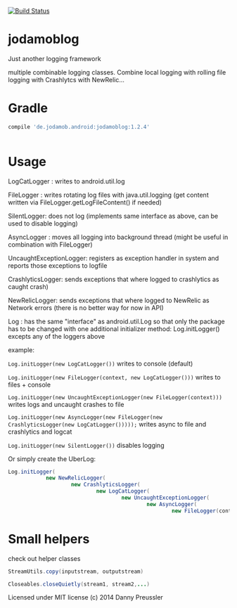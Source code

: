 [![Build Status](https://travis-ci.org/dpreussler/jodamoblog.svg?branch=master)](https://travis-ci.org/dpreussler/jodamoblog)

jodamoblog
==========
Just another logging framework


multiple combinable logging classes.
Combine local logging with rolling file logging with Crashlytcs with NewRelic...



Gradle
======

```groovy
compile 'de.jodamob.android:jodamoblog:1.2.4'
 
```


Usage
======

LogCatLogger : writes to android.util.log

FileLogger : writes rotating log files with java.util.logging (get content written via FileLogger.getLogFileContent() if needed)

SilentLogger: does not log (implements same interface as above, can be used to disable logging)

AsyncLogger : moves all logging into background thread (might be useful in combination with FileLogger)

UncaughtExceptionLogger: registers as exception handler in system and reports those exceptions to logfile

CrashlyticsLogger: sends exceptions that where logged to crashlytics as caught crash)

NewRelicLogger: sends exceptions that where logged to NewRelic as Network errors (there is no better way for now in API)


Log : has the same "interface" as android.util.Log so that only the package has to be changed with one additional initializer method:
Log.initLogger() excepts any of the loggers above


example:

`Log.initLogger(new LogCatLogger())` writes to console (default)

`Log.initLogger(new FileLogger(context, new LogCatLogger()))` writes to files + console

`Log.initLogger(new UncaughtExceptionLogger(new FileLogger(context)))` writes logs and uncaught crashes to file

`Log.initLogger(new AsyncLogger(new FileLogger(new CrashlyticsLogger(new LogCatLogger()))));` writes async to file and crashlytics and logcat

`Log.initLogger(new SilentLogger())` disables logging

Or simply create the UberLog:

```java
Log.initLogger(
            new NewRelicLogger(
                    new CrashlyticsLogger(
                            new LogCatLogger(
                                    new UncaughtExceptionLogger(
                                            new AsyncLogger(
                                                    new FileLogger(context)))))));
```


Small helpers
====================================

check out helper classes

```java
StreamUtils.copy(inputstream, outputstream)

Closeables.closeQuietly(stream1, stream2,...)
```

Licensed under MIT license
(c) 2014 Danny Preussler